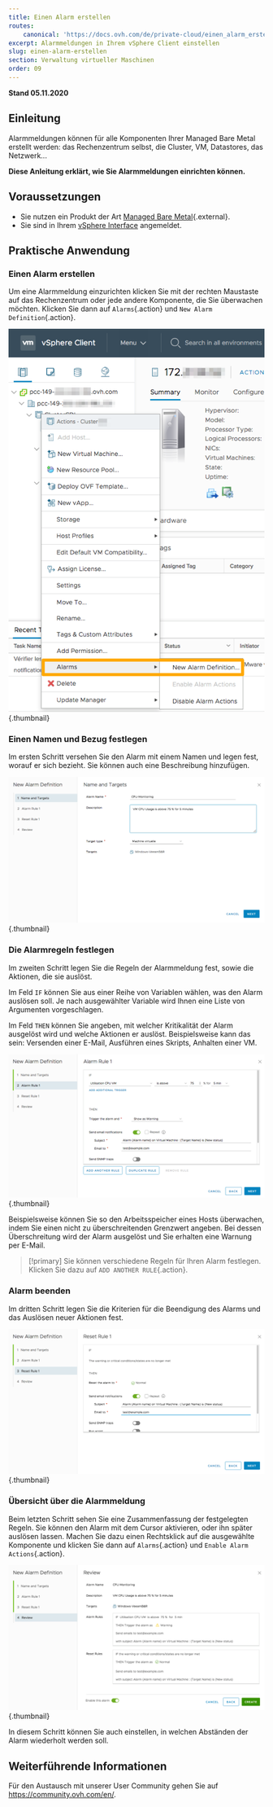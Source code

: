 ```yaml
---
title: Einen Alarm erstellen
routes:
    canonical: 'https://docs.ovh.com/de/private-cloud/einen_alarm_erstellen/'
excerpt: Alarmmeldungen in Ihrem vSphere Client einstellen
slug: einen-alarm-erstellen
section: Verwaltung virtueller Maschinen
order: 09
---
```


**Stand 05.11.2020**

## Einleitung

Alarmmeldungen können für alle Komponenten Ihrer Managed Bare Metal erstellt werden: das Rechenzentrum selbst, die Cluster, VM, Datastores, das Netzwerk...

**Diese Anleitung erklärt, wie Sie Alarmmeldungen einrichten können.**

## Voraussetzungen

- Sie nutzen ein Produkt der Art [Managed Bare Metal](https://www.ovhcloud.com/de/managed-bare-metal/){.external}.
- Sie sind in Ihrem [vSphere Interface](../den_vsphere_client_installieren/) angemeldet.

## Praktische Anwendung

### Einen Alarm erstellen

Um eine Alarmmeldung einzurichten klicken Sie mit der rechten Maustaste auf das Rechenzentrum oder jede andere Komponente, die Sie überwachen möchten. Klicken Sie dann auf `Alarms`{.action} und `New Alarm Definition`{.action}.

![Alarm erstellen](images/alarms01.png){.thumbnail}

### Einen Namen und Bezug festlegen

Im ersten Schritt versehen Sie den Alarm mit einem Namen und legen fest, worauf er sich bezieht. Sie können auch eine Beschreibung hinzufügen.

![Name und Bezug der Alarmmeldung](images/alarms02.png){.thumbnail}

### Die Alarmregeln festlegen

Im zweiten Schritt legen Sie die Regeln der Alarmmeldung fest, sowie die Aktionen, die sie auslöst.

Im Feld `IF` können Sie aus einer Reihe von Variablen wählen, was den Alarm auslösen soll. Je nach ausgewählter Variable wird Ihnen eine Liste von Argumenten vorgeschlagen.

Im Feld `THEN` können Sie angeben, mit welcher Kritikalität der Alarm ausgelöst wird und welche Aktionen er auslöst. Beispielsweise kann das sein: Versenden einer E-Mail, Ausführen eines Skripts, Anhalten einer VM.

![Alarmregeln](images/alarms03.png){.thumbnail}

Beispielsweise können Sie so den Arbeitsspeicher eines Hosts überwachen, indem Sie einen nicht zu überschreitenden Grenzwert angeben. Bei dessen Überschreitung wird der Alarm ausgelöst und Sie erhalten eine Warnung per E-Mail.

> [!primary]
> Sie können verschiedene Regeln für Ihren Alarm festlegen. Klicken Sie dazu auf `ADD ANOTHER RULE`{.action}.
>

### Alarm beenden

Im dritten Schritt legen Sie die Kriterien für die Beendigung des Alarms und das Auslösen neuer Aktionen fest.

![Alarm beenden](images/alarms04.png){.thumbnail}

### Übersicht über die Alarmmeldung

Beim letzten Schritt sehen Sie eine Zusammenfassung der festgelegten Regeln. Sie können den Alarm mit dem Cursor aktivieren, oder ihn später auslösen lassen. Machen Sie dazu einen Rechtsklick auf die ausgewählte Komponente und klicken Sie dann auf `Alarms`{.action} und `Enable Alarm Actions`{.action}.

![Übersicht über die Alarmmeldung](images/alarms05.png){.thumbnail}

In diesem Schritt können Sie auch einstellen, in welchen Abständen der Alarm wiederholt werden soll.


## Weiterführende Informationen

Für den Austausch mit unserer User Community gehen Sie auf <https://community.ovh.com/en/>.
